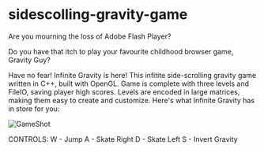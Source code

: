 # sidescolling-gravity-game

Are you mourning the loss of Adobe Flash Player?

Do you have that itch to play your favourite childhood browser game, Gravity Guy?

Have no fear! Infinite Gravity is here! This infitite side-scrolling gravity game written in C++, built with OpenGL. Game is complete with three levels and FileIO, saving player high scores. Levels are encoded in large matrices, making them easy to create and customize. Here's what Infinite Gravity has in store for you:

![GameShot](/images/logo.png)

CONTROLS:
W - Jump
A - Skate Right
D - Skate Left
S - Invert Gravity
